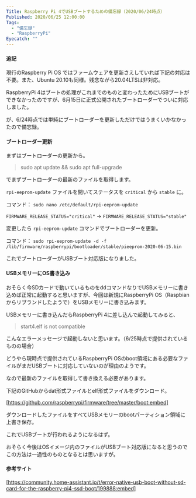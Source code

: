 ```yaml
---
Title: Raspberry Pi 4でUSBブートするための備忘録（2020/06/24時点）
Published: 2020/06/25 12:00:00
Tags:
  - "備忘録"
  - "RaspberryPi"
Eyecatch: ""
---
```

#### 追記  
現行のRaspberry Pi OS ではファームウェアを更新さえしていれば下記の対応は不要。また、Ubuntu 20.10も同様。残念ながら20.04LTSは非対応。


RaspberryPi 4はブートの処理がこれまでのものと変わったためにUSBブートができなかったのですが、6月15日に正式公開されたブートローダーでついに対応しました。  

が、6/24時点では単純にブートローダーを更新しただけではうまくいかなかったので備忘録。  


<!-- more -->

#### ブートローダー更新  

まずはブートローダーの更新から。  

> sudo apt update && sudo apt full-upgrade  

でまずブートローダーの最新のファイルを取得します。  

`rpi-eeprom-update` ファイルを開いてステータスを `critical` から `stable` に。  

コマンド： `sudo nano /etc/default/rpi-eeprom-update`  

`FIRMWARE_RELEASE_STATUS="critical"` → `FIRMWARE_RELEASE_STATUS="stable"`  

変更したら `rpi-eeprom-update` コマンドでブートローダーを更新。  

コマンド： `sudo rpi-eeprom-update -d -f /lib/firmware/raspberrypi/bootloader/stable/pieeprom-2020-06-15.bin`  

これでブートローダーがUSBブート対応版になりました。  

#### USBメモリーにOS書き込み  

おそらく今SDカードで動いているものをddコマンドなりでUSBメモリーに書き込めば正常に起動すると思いますが、今回は新規にRaspberryPi OS（Raspbianからリブランドしたようで）をUSBメモリーに書き込みます。  

USBメモリーに書き込んだらRaspberryPi 4に差し込んで起動してみると、 

> start4.elf is not compatible  

こんなエラーメッセージで起動しないと思います。（6/25時点で提供されているものの場合）

どうやら現時点で提供されているRaspberryPi  OSのboot領域にある必要なファイルがまだUSBブートに対応していないのが理由のようです。  

なので最新のファイルを取得して書き換える必要があります。 

下記のGitHubからdat形式ファイルとelf形式ファイルをダウンロード。  

[https://github.com/raspberrypi/firmware/tree/master/boot:embed]

ダウンロードしたファイルをすべてUSBメモリーのbootパーティション領域に上書き保存。  

これでUSBブートが行われるようになるはず。  

おそらく今後はOSイメージ内のファイルがUSBブート対応版になると思うのでこの方法は一過性のものとなるとは思いますが。  

#### 参考サイト  

[https://community.home-assistant.io/t/error-native-usb-boot-without-sd-card-for-the-raspberry-pi4-ssd-boot/199888:embed]

